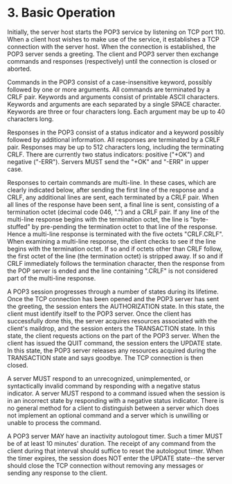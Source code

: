 # 3. Basic Operation

Initially, the server host starts the POP3 service by listening on
TCP port 110.  When a client host wishes to make use of the service,
it establishes a TCP connection with the server host.  When the
connection is established, the POP3 server sends a greeting.  The
client and POP3 server then exchange commands and responses
(respectively) until the connection is closed or aborted.

Commands in the POP3 consist of a case-insensitive keyword, possibly
followed by one or more arguments.  All commands are terminated by a
CRLF pair.  Keywords and arguments consist of printable ASCII
characters.  Keywords and arguments are each separated by a single
SPACE character.  Keywords are three or four characters long. Each
argument may be up to 40 characters long.

Responses in the POP3 consist of a status indicator and a keyword
possibly followed by additional information.  All responses are
terminated by a CRLF pair.  Responses may be up to 512 characters
long, including the terminating CRLF.  There are currently two status
indicators: positive ("+OK") and negative ("-ERR").  Servers MUST
send the "+OK" and "-ERR" in upper case.

Responses to certain commands are multi-line.  In these cases, which
are clearly indicated below, after sending the first line of the
response and a CRLF, any additional lines are sent, each terminated
by a CRLF pair.  When all lines of the response have been sent, a
final line is sent, consisting of a termination octet (decimal code
046, ".") and a CRLF pair.  If any line of the multi-line response
begins with the termination octet, the line is "byte-stuffed" by
pre-pending the termination octet to that line of the response.
Hence a multi-line response is terminated with the five octets
"CRLF.CRLF".  When examining a multi-line response, the client checks
to see if the line begins with the termination octet.  If so and if
octets other than CRLF follow, the first octet of the line (the
termination octet) is stripped away.  If so and if CRLF immediately
follows the termination character, then the response from the POP
server is ended and the line containing ".CRLF" is not considered
part of the multi-line response.

A POP3 session progresses through a number of states during its
lifetime.  Once the TCP connection has been opened and the POP3
server has sent the greeting, the session enters the AUTHORIZATION
state.  In this state, the client must identify itself to the POP3
server.  Once the client has successfully done this, the server
acquires resources associated with the client's maildrop, and the
session enters the TRANSACTION state.  In this state, the client
requests actions on the part of the POP3 server.  When the client has
issued the QUIT command, the session enters the UPDATE state.  In
this state, the POP3 server releases any resources acquired during
the TRANSACTION state and says goodbye.  The TCP connection is then
closed.

A server MUST respond to an unrecognized, unimplemented, or
syntactically invalid command by responding with a negative status
indicator.  A server MUST respond to a command issued when the
session is in an incorrect state by responding with a negative status
indicator.  There is no general method for a client to distinguish
between a server which does not implement an optional command and a
server which is unwilling or unable to process the command.

A POP3 server MAY have an inactivity autologout timer.  Such a timer
MUST be of at least 10 minutes' duration.  The receipt of any command
from the client during that interval should suffice to reset the
autologout timer.  When the timer expires, the session does NOT enter
the UPDATE state--the server should close the TCP connection without
removing any messages or sending any response to the client.